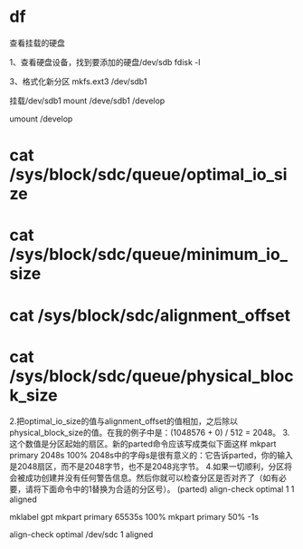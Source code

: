 #  df 
查看挂载的硬盘

1、查看硬盘设备，找到要添加的硬盘/dev/sdb
fdisk -l

3、格式化新分区
mkfs.ext3 /dev/sdb1


挂载/dev/sdb1
mount /deve/sdb1 /develop

umount /develop




# cat /sys/block/sdc/queue/optimal_io_size
# cat /sys/block/sdc/queue/minimum_io_size
# cat /sys/block/sdc/alignment_offset 
# cat /sys/block/sdc/queue/physical_block_size 

 2.把optimal_io_size的值与alignment_offset的值相加，之后除以physical_block_size的值。在我的例子中是：(1048576 + 0) / 512 = 2048。 3.这个数值是分区起始的扇区。新的parted命令应该写成类似下面这样 mkpart primary 2048s 100% 2048s中的字母s是很有意义的：它告诉parted，你的输入是2048扇区，而不是2048字节，也不是2048兆字节。 4.如果一切顺利，分区将会被成功创建并没有任何警告信息。然后你就可以检查分区是否对齐了（如有必要，请将下面命令中的1替换为合适的分区号）。 (parted) align-check optimal 1 1 aligned


mklabel gpt
mkpart primary 65535s 100%
mkpart primary 50% -1s


align-check optimal /dev/sdc 1 aligned